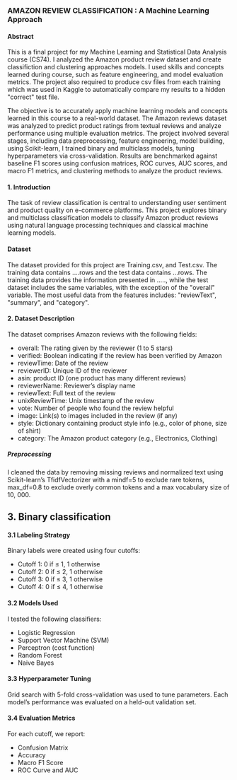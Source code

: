 ### AMAZON REVIEW CLASSIFICATION : A Machine Learning Approach

#### Abstract
This is a final project for my Machine Learning and Statistical Data Analysis course (CS74). I analyzed the Amazon product review dataset and create classifiction and clustering approaches models. I used skills and concepts learned during course, such as feature engineering, and model evaluation metrics. The project also required to produce csv files from each training which was used in Kaggle to automatically compare my results to a hidden "correct" test file.

The objective is to accurately apply machine learning models and concepts learned in this course to a real-world dataset. The Amazon reviews dataset was analyzed to predict product ratings from textual reviews and analyze performance using multiple evaluation metrics. The project involved several stages, including data preprocessing, feature engineering, model building, using Scikit-learn, I trained binary and multiclass models, tuning hyperparameters via cross-validation. Results are benchmarked against baseline F1 scores using confusion matrices, ROC curves, AUC scores, and macro F1 metrics, and clustering methods to analyze the product reviews.

#### 1.  Introduction
The task of review classification is central to understanding user sentiment and product
quality on e-commerce platforms. This project explores binary and multiclass classification
models to classify Amazon product reviews using natural language processing techniques
and classical machine learning models.

#### Dataset
The dataset provided for this project are Training.csv, and Test.csv. The training data contains ....rows and the test data contains ...rows. The training data provides the information presented in ....., while the test dataset includes the same variables, with the exception of the "overall" variable. The most useful data from the features includes: "reviewText", "summary", and "category".

#### 2.  Dataset Description
The dataset comprises Amazon reviews with the following fields:
* overall: The rating given by the reviewer (1 to 5 stars)
* verified: Boolean indicating if the review has been verified by Amazon
* reviewTime: Date of the review
* reviewerID: Unique ID of the reviewer
* asin: product ID (one product has many different reviews)
* reviewerName: Reviewer’s display name
* reviewText: Full text of the review
* unixReviewTime: Unix timestamp of the review
* vote: Number of people who found the review helpful
* image: Link(s) to images included in the review (if any)
* style: Dictionary containing product style info (e.g., color of phone, size of shirt)
* category: The Amazon product category (e.g., Electronics, Clothing)

##### Preprocessing
I cleaned the data by removing missing reviews and normalized text using Scikit-learn’s TfidfVectorizer with a mindf=5 to exclude rare tokens, max_df=0.8 to exclude overly common tokens and a max vocabulary size of 10, 000.

## 3. Binary classification

#### 3.1 Labeling Strategy
Binary labels were created using four cutoffs:
* Cutoff 1: 0 if ≤ 1, 1 otherwise
* Cutoff 2: 0 if ≤ 2, 1 otherwise
* Cutoff 3: 0 if ≤ 3, 1 otherwise
* Cutoff 4: 0 if ≤ 4, 1 otherwise

#### 3.2 Models Used
I tested the following classifiers:
* Logistic Regression
* Support Vector Machine (SVM)
* Perceptron (cost function)
* Random Forest
* Naive Bayes

#### 3.3 Hyperparameter Tuning
Grid search with 5-fold cross-validation was used to tune parameters. Each model’s performance was evaluated on a held-out validation set.

#### 3.4 Evaluation Metrics
For each cutoff, we report:
* Confusion Matrix
* Accuracy
* Macro F1 Score
* ROC Curve and AUC
